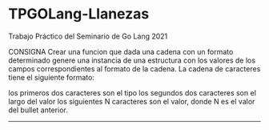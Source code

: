 # TPGOLang-Llanezas
Trabajo Práctico del Seminario de Go Lang  2021

CONSIGNA
Crear una funcion que dada una cadena con un formato determinado genere una instancia de una estructura con los valores de los campos correspondientes al formato de la cadena.
La cadena de caracteres tiene el siguiente formato:

los primeros dos caracteres son el tipo
los segundos dos caracteres son el largo del valor
los siguientes N caracteres son el valor, donde N es el valor del bullet anterior.


******************************

